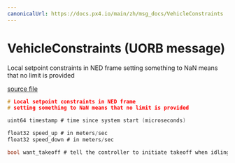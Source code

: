 ```yaml
---
canonicalUrl: https://docs.px4.io/main/zh/msg_docs/VehicleConstraints
---
```


# VehicleConstraints (UORB message)

Local setpoint constraints in NED frame setting something to NaN means that no limit is provided

[source file](https://github.com/PX4/PX4-Autopilot/blob/release/1.14/msg/VehicleConstraints.msg)

```c
# Local setpoint constraints in NED frame
# setting something to NaN means that no limit is provided

uint64 timestamp # time since system start (microseconds)

float32 speed_up # in meters/sec
float32 speed_down # in meters/sec

bool want_takeoff # tell the controller to initiate takeoff when idling (ignored during flight)

```
